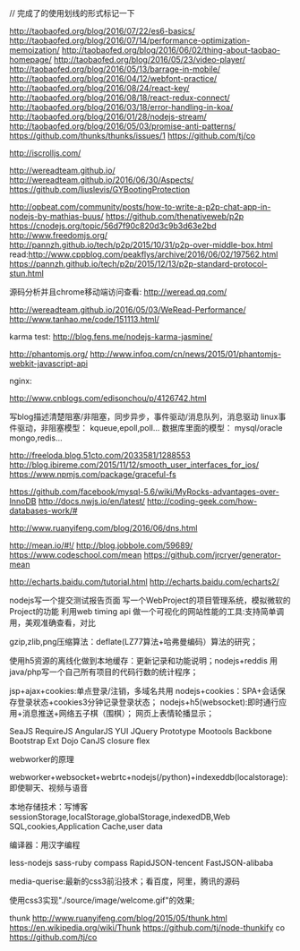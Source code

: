 // 完成了的使用划线的形式标记一下

http://taobaofed.org/blog/2016/07/22/es6-basics/
http://taobaofed.org/blog/2016/07/14/performance-optimization-memoization/
http://taobaofed.org/blog/2016/06/02/thing-about-taobao-homepage/
http://taobaofed.org/blog/2016/05/23/video-player/
http://taobaofed.org/blog/2016/05/13/barrage-in-mobile/
http://taobaofed.org/blog/2016/04/12/webfont-practice/
http://taobaofed.org/blog/2016/08/24/react-key/
http://taobaofed.org/blog/2016/08/18/react-redux-connect/
http://taobaofed.org/blog/2016/03/18/error-handling-in-koa/
http://taobaofed.org/blog/2016/01/28/nodejs-stream/
http://taobaofed.org/blog/2016/05/03/promise-anti-patterns/
https://github.com/thunks/thunks/issues/1
https://github.com/tj/co



http://iscrolljs.com/

http://wereadteam.github.io/
http://wereadteam.github.io/2016/06/30/Aspects/
https://github.com/liuslevis/GYBootingProtection


http://opbeat.com/community/posts/how-to-write-a-p2p-chat-app-in-nodejs-by-mathias-buus/
https://github.com/thenativeweb/p2p
https://cnodejs.org/topic/56d7f90c820d3c9b3d63e2bd
http://www.freedomjs.org/
http://pannzh.github.io/tech/p2p/2015/10/31/p2p-over-middle-box.html
read:http://www.cppblog.com/peakflys/archive/2016/06/02/197562.html
https://pannzh.github.io/tech/p2p/2015/12/13/p2p-standard-protocol-stun.html

源码分析并且chrome移动端访问查看:
http://weread.qq.com/


http://wereadteam.github.io/2016/05/03/WeRead-Performance/
http://www.tanhao.me/code/151113.html/

karma test:
http://blog.fens.me/nodejs-karma-jasmine/

http://phantomjs.org/
http://www.infoq.com/cn/news/2015/01/phantomjs-webkit-javascript-api

nginx:

http://www.cnblogs.com/edisonchou/p/4126742.html

写blog描述清楚阻塞/非阻塞，同步异步，事件驱动/消息队列，消息驱动
linux事件驱动，非阻塞模型：
kqueue,epoll,poll...
数据库里面的模型：
mysql/oracle
mongo,redis...

http://freeloda.blog.51cto.com/2033581/1288553
http://blog.ibireme.com/2015/11/12/smooth_user_interfaces_for_ios/
https://www.npmjs.com/package/graceful-fs

https://github.com/facebook/mysql-5.6/wiki/MyRocks-advantages-over-InnoDB
http://docs.nwjs.io/en/latest/
http://coding-geek.com/how-databases-work/#

http://www.ruanyifeng.com/blog/2016/06/dns.html

http://mean.io/#!/
http://blog.jobbole.com/59689/
https://www.codeschool.com/mean
https://github.com/jrcryer/generator-mean

http://echarts.baidu.com/tutorial.html
http://echarts.baidu.com/echarts2/


nodejs写一个提交测试报告页面
写一个WebProject的项目管理系统，模拟微软的Project的功能
利用web timing api 做一个可视化的网站性能的工具:支持简单调用，美观准确查看，对比


gzip,zlib,png压缩算法：deflate(LZ77算法+哈弗曼编码）算法的研究；


使用h5资源的离线化做到本地缓存：更新记录和功能说明；nodejs+reddis
用java/php写一个自己所有项目的代码行数的统计程序；

jsp+ajax+cookies:单点登录/注销，多域名共用
nodejs+cookies：SPA+会话保存登录状态+cookies3分钟记录登录状态；
nodejs+h5(websocket):即时通行应用+消息推送+网络五子棋（围棋）；
网页上表情轮播显示；


SeaJS
RequireJS
AngularJS
YUI
JQuery
Prototype
Mootools
Backbone
Bootstrap
Ext
Dojo
CanJS
closure
flex

webworker的原理

webworker+websocket+webrtc+nodejs(/python)+indexeddb(localstorage):
即使聊天、视频与语音

本地存储技术：写博客
sessionStorage,localStorage,globalStorage,indexedDB,Web SQL,cookies,Application Cache,user data

编译器：用汉字编程


less-nodejs
sass-ruby
compass
RapidJSON-tencent
FastJSON-alibaba

media-querise:最新的css3前沿技术；看百度，阿里，腾讯的源码

使用css3实现"./source/image/welcome.gif"的效果;


thunk
http://www.ruanyifeng.com/blog/2015/05/thunk.html
https://en.wikipedia.org/wiki/Thunk
https://github.com/tj/node-thunkify
co
https://github.com/tj/co
